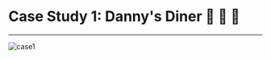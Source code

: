 # Case Study 1: Danny's Diner 🍜 🍛 🍣
---

![case1](https://user-images.githubusercontent.com/102918064/203024277-655f51f5-5573-4d77-9e40-bf364c1ce613.png)
